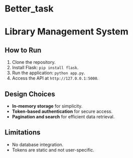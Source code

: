 # Better_task
# Library Management System
## How to Run
1. Clone the repository.
2. Install Flask: `pip install flask`.
3. Run the application: `python app.py`.
4. Access the API at `http://127.0.0.1:5000`.

## Design Choices
- **In-memory storage** for simplicity.
- **Token-based authentication** for secure access.
- **Pagination and search** for efficient data retrieval.

## Limitations
- No database integration.
- Tokens are static and not user-specific.
